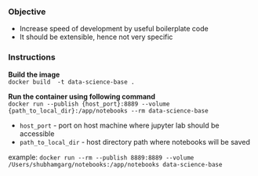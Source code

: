 ### Objective

- Increase speed of development by useful boilerplate code
- It should be extensible, hence not very specific


### Instructions


**Build the image**  
`docker build  -t data-science-base .`

**Run the container using following command**  
`docker run --publish {host_port}:8889 --volume {path_to_local_dir}:/app/notebooks --rm data-science-base`


- `host_port` - port on host machine where jupyter lab should be accessible
- `path_to_local_dir` - host directory path where notebooks will be saved


example:
`docker run --rm --publish 8889:8889 --volume /Users/shubhamgarg/notebooks:/app/notebooks data-science-base`